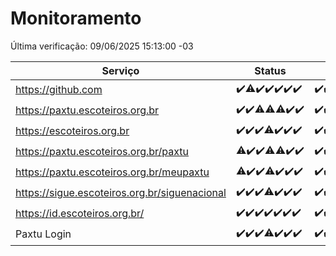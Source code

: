 # Monitoramento

Última verificação: 09/06/2025 15:13:00 -03

|Serviço|Status|Últimas 24h|
|---|---|---|
|https://github.com|<span title="2025-06-02: OK=23">✔️</span><span title="2025-06-03: OK=22, Falhas=1">⚠️</span><span title="2025-06-04: OK=23">✔️</span><span title="2025-06-05: OK=22">✔️</span><span title="2025-06-06: OK=23">✔️</span><span title="2025-06-07: OK=23">✔️</span><span title="2025-06-08: OK=18">✔️</span>|<span title="08/06/2025 16:06:00 -03 : 200">✔️</span><span title="08/06/2025 17:09:00 -03 : 200">✔️</span><span title="08/06/2025 18:07:00 -03 : 200">✔️</span><span title="08/06/2025 19:08:00 -03 : 200">✔️</span><span title="08/06/2025 20:08:00 -03 : 200">✔️</span><span title="08/06/2025 21:52:00 -03 : 200">✔️</span><span title="08/06/2025 23:45:00 -03 : 200">✔️</span><span title="09/06/2025 00:45:00 -03 : 200">✔️</span><span title="09/06/2025 01:21:00 -03 : 200">✔️</span><span title="09/06/2025 02:11:00 -03 : 200">✔️</span><span title="09/06/2025 03:15:00 -03 : 200">✔️</span><span title="09/06/2025 04:11:00 -03 : 200">✔️</span><span title="09/06/2025 05:15:00 -03 : 200">✔️</span><span title="09/06/2025 06:11:00 -03 : 200">✔️</span><span title="09/06/2025 07:11:00 -03 : 200">✔️</span><span title="09/06/2025 08:08:00 -03 : 200">✔️</span><span title="09/06/2025 09:18:00 -03 : 200">✔️</span><span title="09/06/2025 10:25:00 -03 : 200">✔️</span><span title="09/06/2025 11:10:00 -03 : 200">✔️</span><span title="09/06/2025 12:10:00 -03 : 200">✔️</span><span title="09/06/2025 13:12:00 -03 : 200">✔️</span><span title="09/06/2025 14:08:00 -03 : 200">✔️</span><span title="09/06/2025 15:13:00 -03 : 200">✔️</span>|
|https://paxtu.escoteiros.org.br|<span title="2025-06-02: OK=23">✔️</span><span title="2025-06-03: OK=23">✔️</span><span title="2025-06-04: OK=22, Falhas=1">⚠️</span><span title="2025-06-05: OK=21, Falhas=1">⚠️</span><span title="2025-06-06: OK=22, Falhas=1">⚠️</span><span title="2025-06-07: OK=23">✔️</span><span title="2025-06-08: OK=18">✔️</span>|<span title="08/06/2025 16:06:00 -03 : 200">✔️</span><span title="08/06/2025 17:09:00 -03 : 200">✔️</span><span title="08/06/2025 18:07:00 -03 : 200">✔️</span><span title="08/06/2025 19:08:00 -03 : 200">✔️</span><span title="08/06/2025 20:08:00 -03 : 200">✔️</span><span title="08/06/2025 21:52:00 -03 : 200">✔️</span><span title="08/06/2025 23:45:00 -03 : 200">✔️</span><span title="09/06/2025 00:45:00 -03 : 200">✔️</span><span title="09/06/2025 01:21:00 -03 : 200">✔️</span><span title="09/06/2025 02:11:00 -03 : 200">✔️</span><span title="09/06/2025 03:15:00 -03 : 200">✔️</span><span title="09/06/2025 04:11:00 -03 : 200">✔️</span><span title="09/06/2025 05:15:00 -03 : 200">✔️</span><span title="09/06/2025 06:11:00 -03 : 200">✔️</span><span title="09/06/2025 07:11:00 -03 : 200">✔️</span><span title="09/06/2025 08:08:00 -03 : 200">✔️</span><span title="09/06/2025 09:18:00 -03 : 200">✔️</span><span title="09/06/2025 10:25:00 -03 : 200">✔️</span><span title="09/06/2025 11:10:00 -03 : 200">✔️</span><span title="09/06/2025 12:10:00 -03 : 200">✔️</span><span title="09/06/2025 13:12:00 -03 : 200">✔️</span><span title="09/06/2025 14:08:00 -03 : 200">✔️</span><span title="09/06/2025 15:13:00 -03 : 200">✔️</span>|
|https://escoteiros.org.br|<span title="2025-06-02: OK=23">✔️</span><span title="2025-06-03: OK=23">✔️</span><span title="2025-06-04: OK=23">✔️</span><span title="2025-06-05: OK=21, Falhas=1">⚠️</span><span title="2025-06-06: OK=23">✔️</span><span title="2025-06-07: OK=23">✔️</span><span title="2025-06-08: OK=18">✔️</span>|<span title="08/06/2025 16:06:00 -03 : 200">✔️</span><span title="08/06/2025 17:09:00 -03 : 200">✔️</span><span title="08/06/2025 18:07:00 -03 : 200">✔️</span><span title="08/06/2025 19:08:00 -03 : 200">✔️</span><span title="08/06/2025 20:08:00 -03 : 200">✔️</span><span title="08/06/2025 21:52:00 -03 : 200">✔️</span><span title="08/06/2025 23:45:00 -03 : 200">✔️</span><span title="09/06/2025 00:45:00 -03 : 200">✔️</span><span title="09/06/2025 01:21:00 -03 : 200">✔️</span><span title="09/06/2025 02:11:00 -03 : 200">✔️</span><span title="09/06/2025 03:15:00 -03 : 200">✔️</span><span title="09/06/2025 04:11:00 -03 : 200">✔️</span><span title="09/06/2025 05:15:00 -03 : 200">✔️</span><span title="09/06/2025 06:11:00 -03 : 200">✔️</span><span title="09/06/2025 07:11:00 -03 : 200">✔️</span><span title="09/06/2025 08:08:00 -03 : 200">✔️</span><span title="09/06/2025 09:18:00 -03 : 200">✔️</span><span title="09/06/2025 10:25:00 -03 : 200">✔️</span><span title="09/06/2025 11:10:00 -03 : 200">✔️</span><span title="09/06/2025 12:10:00 -03 : 200">✔️</span><span title="09/06/2025 13:12:00 -03 : 200">✔️</span><span title="09/06/2025 14:08:00 -03 : 200">✔️</span><span title="09/06/2025 15:13:00 -03 : 200">✔️</span>|
|https://paxtu.escoteiros.org.br/paxtu|<span title="2025-06-02: OK=22, Falhas=1">⚠️</span><span title="2025-06-03: OK=23">✔️</span><span title="2025-06-04: OK=23">✔️</span><span title="2025-06-05: OK=21, Falhas=1">⚠️</span><span title="2025-06-06: OK=22, Falhas=1">⚠️</span><span title="2025-06-07: OK=23">✔️</span><span title="2025-06-08: OK=18">✔️</span>|<span title="08/06/2025 16:06:00 -03 : 200">✔️</span><span title="08/06/2025 17:09:00 -03 : 200">✔️</span><span title="08/06/2025 18:07:00 -03 : 200">✔️</span><span title="08/06/2025 19:08:00 -03 : 200">✔️</span><span title="08/06/2025 20:08:00 -03 : 200">✔️</span><span title="08/06/2025 21:52:00 -03 : 200">✔️</span><span title="08/06/2025 23:45:00 -03 : 200">✔️</span><span title="09/06/2025 00:45:00 -03 : 200">✔️</span><span title="09/06/2025 01:21:00 -03 : 200">✔️</span><span title="09/06/2025 02:11:00 -03 : 200">✔️</span><span title="09/06/2025 03:15:00 -03 : 200">✔️</span><span title="09/06/2025 04:11:00 -03 : 200">✔️</span><span title="09/06/2025 05:15:00 -03 : 200">✔️</span><span title="09/06/2025 06:11:00 -03 : 200">✔️</span><span title="09/06/2025 07:11:00 -03 : 200">✔️</span><span title="09/06/2025 08:08:00 -03 : 200">✔️</span><span title="09/06/2025 09:18:00 -03 : 200">✔️</span><span title="09/06/2025 10:25:00 -03 : 200">✔️</span><span title="09/06/2025 11:10:00 -03 : 200">✔️</span><span title="09/06/2025 12:10:00 -03 : 200">✔️</span><span title="09/06/2025 13:12:00 -03 : 200">✔️</span><span title="09/06/2025 14:08:00 -03 : 200">✔️</span><span title="09/06/2025 15:13:00 -03 : 200">✔️</span>|
|https://paxtu.escoteiros.org.br/meupaxtu|<span title="2025-06-02: OK=21, Falhas=2">⚠️</span><span title="2025-06-03: OK=23">✔️</span><span title="2025-06-04: OK=23">✔️</span><span title="2025-06-05: OK=21, Falhas=1">⚠️</span><span title="2025-06-06: OK=23">✔️</span><span title="2025-06-07: OK=23">✔️</span><span title="2025-06-08: OK=18">✔️</span>|<span title="08/06/2025 16:06:00 -03 : 200">✔️</span><span title="08/06/2025 17:09:00 -03 : 200">✔️</span><span title="08/06/2025 18:07:00 -03 : 200">✔️</span><span title="08/06/2025 19:08:00 -03 : 200">✔️</span><span title="08/06/2025 20:08:00 -03 : 200">✔️</span><span title="08/06/2025 21:52:00 -03 : 200">✔️</span><span title="08/06/2025 23:45:00 -03 : 200">✔️</span><span title="09/06/2025 00:45:00 -03 : 200">✔️</span><span title="09/06/2025 01:21:00 -03 : 200">✔️</span><span title="09/06/2025 02:11:00 -03 : 200">✔️</span><span title="09/06/2025 03:15:00 -03 : 200">✔️</span><span title="09/06/2025 04:11:00 -03 : 200">✔️</span><span title="09/06/2025 05:15:00 -03 : 200">✔️</span><span title="09/06/2025 06:11:00 -03 : 200">✔️</span><span title="09/06/2025 07:11:00 -03 : 200">✔️</span><span title="09/06/2025 08:08:00 -03 : 200">✔️</span><span title="09/06/2025 09:18:00 -03 : 200">✔️</span><span title="09/06/2025 10:25:00 -03 : 200">✔️</span><span title="09/06/2025 11:10:00 -03 : 200">✔️</span><span title="09/06/2025 12:10:00 -03 : 200">✔️</span><span title="09/06/2025 13:12:00 -03 : 200">✔️</span><span title="09/06/2025 14:08:00 -03 : 200">✔️</span><span title="09/06/2025 15:13:00 -03 : 200">✔️</span>|
|https://sigue.escoteiros.org.br/siguenacional|<span title="2025-06-02: OK=23">✔️</span><span title="2025-06-03: OK=23">✔️</span><span title="2025-06-04: OK=23">✔️</span><span title="2025-06-05: OK=21, Falhas=1">⚠️</span><span title="2025-06-06: OK=23">✔️</span><span title="2025-06-07: OK=23">✔️</span><span title="2025-06-08: OK=18">✔️</span>|<span title="08/06/2025 16:06:00 -03 : 200">✔️</span><span title="08/06/2025 17:09:00 -03 : 200">✔️</span><span title="08/06/2025 18:07:00 -03 : 200">✔️</span><span title="08/06/2025 19:08:00 -03 : 200">✔️</span><span title="08/06/2025 20:08:00 -03 : 200">✔️</span><span title="08/06/2025 21:52:00 -03 : 200">✔️</span><span title="08/06/2025 23:45:00 -03 : 200">✔️</span><span title="09/06/2025 00:45:00 -03 : 200">✔️</span><span title="09/06/2025 01:21:00 -03 : 200">✔️</span><span title="09/06/2025 02:11:00 -03 : 200">✔️</span><span title="09/06/2025 03:15:00 -03 : 200">✔️</span><span title="09/06/2025 04:11:00 -03 : 200">✔️</span><span title="09/06/2025 05:15:00 -03 : 200">✔️</span><span title="09/06/2025 06:11:00 -03 : 200">✔️</span><span title="09/06/2025 07:11:00 -03 : 200">✔️</span><span title="09/06/2025 08:08:00 -03 : 200">✔️</span><span title="09/06/2025 09:18:00 -03 : 200">✔️</span><span title="09/06/2025 10:25:00 -03 : 200">✔️</span><span title="09/06/2025 11:10:00 -03 : 200">✔️</span><span title="09/06/2025 12:10:00 -03 : 200">✔️</span><span title="09/06/2025 13:12:00 -03 : 200">✔️</span><span title="09/06/2025 14:08:00 -03 : 200">✔️</span><span title="09/06/2025 15:13:00 -03 : 200">✔️</span>|
|https://id.escoteiros.org.br/|<span title="2025-06-02: OK=23">✔️</span><span title="2025-06-03: OK=23">✔️</span><span title="2025-06-04: OK=23">✔️</span><span title="2025-06-05: OK=22">✔️</span><span title="2025-06-06: OK=23">✔️</span><span title="2025-06-07: OK=23">✔️</span><span title="2025-06-08: OK=18">✔️</span>|<span title="08/06/2025 16:06:00 -03 : 200">✔️</span><span title="08/06/2025 17:09:00 -03 : 200">✔️</span><span title="08/06/2025 18:07:00 -03 : 200">✔️</span><span title="08/06/2025 19:08:00 -03 : 200">✔️</span><span title="08/06/2025 20:08:00 -03 : 200">✔️</span><span title="08/06/2025 21:52:00 -03 : 200">✔️</span><span title="08/06/2025 23:45:00 -03 : 200">✔️</span><span title="09/06/2025 00:45:00 -03 : 200">✔️</span><span title="09/06/2025 01:21:00 -03 : 200">✔️</span><span title="09/06/2025 02:11:00 -03 : 200">✔️</span><span title="09/06/2025 03:15:00 -03 : 200">✔️</span><span title="09/06/2025 04:11:00 -03 : 200">✔️</span><span title="09/06/2025 05:15:00 -03 : 200">✔️</span><span title="09/06/2025 06:11:00 -03 : 200">✔️</span><span title="09/06/2025 07:11:00 -03 : 200">✔️</span><span title="09/06/2025 08:08:00 -03 : 200">✔️</span><span title="09/06/2025 09:18:00 -03 : 200">✔️</span><span title="09/06/2025 10:25:00 -03 : 200">✔️</span><span title="09/06/2025 11:10:00 -03 : 200">✔️</span><span title="09/06/2025 12:10:00 -03 : 200">✔️</span><span title="09/06/2025 13:12:00 -03 : 200">✔️</span><span title="09/06/2025 14:08:00 -03 : 200">✔️</span><span title="09/06/2025 15:13:00 -03 : 200">✔️</span>|
|Paxtu Login|<span title="2025-06-02: OK=23">✔️</span><span title="2025-06-03: OK=23">✔️</span><span title="2025-06-04: OK=23">✔️</span><span title="2025-06-05: OK=21, Falhas=1">⚠️</span><span title="2025-06-06: OK=23">✔️</span><span title="2025-06-07: OK=23">✔️</span><span title="2025-06-08: OK=18">✔️</span>|<span title="08/06/2025 16:06:00 -03 : 200">✔️</span><span title="08/06/2025 17:09:00 -03 : 200">✔️</span><span title="08/06/2025 18:07:00 -03 : 200">✔️</span><span title="08/06/2025 19:08:00 -03 : 200">✔️</span><span title="08/06/2025 20:08:00 -03 : 200">✔️</span><span title="08/06/2025 21:52:00 -03 : 200">✔️</span><span title="08/06/2025 23:45:00 -03 : 200">✔️</span><span title="09/06/2025 00:45:00 -03 : 200">✔️</span><span title="09/06/2025 01:21:00 -03 : 200">✔️</span><span title="09/06/2025 02:11:00 -03 : 200">✔️</span><span title="09/06/2025 03:15:00 -03 : 200">✔️</span><span title="09/06/2025 04:11:00 -03 : 200">✔️</span><span title="09/06/2025 05:15:00 -03 : 200">✔️</span><span title="09/06/2025 06:11:00 -03 : 200">✔️</span><span title="09/06/2025 07:11:00 -03 : 200">✔️</span><span title="09/06/2025 08:08:00 -03 : 200">✔️</span><span title="09/06/2025 09:18:00 -03 : 200">✔️</span><span title="09/06/2025 10:25:00 -03 : 200">✔️</span><span title="09/06/2025 11:10:00 -03 : 200">✔️</span><span title="09/06/2025 12:10:00 -03 : 200">✔️</span><span title="09/06/2025 13:12:00 -03 : 200">✔️</span><span title="09/06/2025 14:08:00 -03 : 200">✔️</span><span title="09/06/2025 15:13:00 -03 : 200">✔️</span>|
